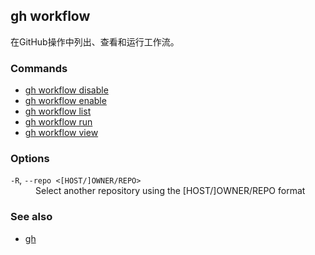 

## gh workflow

在GitHub操作中列出、查看和运行工作流。

### Commands

-   [gh workflow disable](./gh_workflow_disable)
-   [gh workflow enable](./gh_workflow_enable)
-   [gh workflow list](./gh_workflow_list)
-   [gh workflow run](./gh_workflow_run)
-   [gh workflow view](./gh_workflow_view)

### Options

<dl class="flags">
	<dt><code>-R</code>, <code>--repo &lt;[HOST/]OWNER/REPO&gt;</code></dt>
	<dd>Select another repository using the [HOST/]OWNER/REPO format</dd>
</dl>

### See also

-   [gh](./gh)
